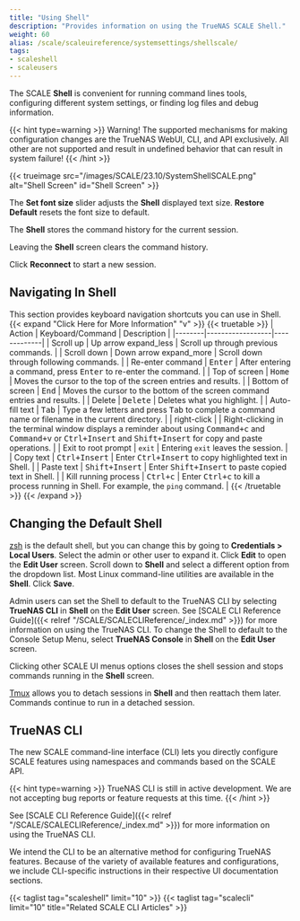 ```yaml
---
title: "Using Shell"
description: "Provides information on using the TrueNAS SCALE Shell."
weight: 60
alias: /scale/scaleuireference/systemsettings/shellscale/
tags:
- scaleshell
- scaleusers
---
```


The SCALE **Shell** is convenient for running command lines tools, configuring different system settings, or finding log files and debug information.


{{< hint type=warning >}}
Warning! The supported mechanisms for making configuration changes are the TrueNAS WebUI, CLI, and API exclusively.
All other are not supported and result in undefined behavior that can result in system failure!
{{< /hint >}}

{{< trueimage src="/images/SCALE/23.10/SystemShellSCALE.png" alt="Shell Screen" id="Shell Screen" >}}

The **Set font size** slider adjusts the **Shell** displayed text size.
**Restore Default** resets the font size to default.

The **Shell** stores the command history for the current session.

Leaving the **Shell** screen clears the command history.

Click **Reconnect** to start a new session.

## Navigating In Shell
This section provides keyboard navigation shortcuts you can use in Shell.
{{< expand "Click Here for More Information" "v" >}}
{{< truetable >}}
| Action | Keyboard/Command | Description |
|--------|------------------|-------------|
| Scroll up | Up arrow <span class="material-icons">expand_less</span> | Scroll up through previous commands. |
| Scroll down | Down arrow <span class="material-icons">expand_more</span> | Scroll down through following commands. |
| Re-enter command | <kbd>Enter</kbd> | After entering a command, press <kbd>Enter</kbd> to re-enter the command. |
| Top of screen | <kbd>Home</kbd> | Moves the cursor to the top of the screen entries and results. |
| Bottom of screen | <kbd>End</kbd> | Moves the cursor to the bottom of the screen command entries and results. |
| Delete | <kbd>Delete</kbd> | Deletes what you highlight. |
| Auto-fill text | <kbd>Tab</kbd> | Type a few letters and press <kbd>Tab</kbd> to complete a command name or filename in the current directory. |
| right-click |  | Right-clicking in the terminal window displays a reminder about using <kbd>Command+c</kbd> and <kbd>Command+v</kbd> or <kbd>Ctrl+Insert</kbd> and <kbd>Shift+Insert</kbd> for copy and paste operations. |
| Exit to root prompt | `exit` | Entering `exit` leaves the session. |
| Copy text | <kbd>Ctrl+Insert</kbd> | Enter <kbd>Ctrl+Insert</kbd> to copy highlighted text in Shell. |
| Paste text | <kbd>Shift+Insert</kbd> | Enter <kbd>Shift+Insert</kbd> to paste copied text in Shell. |
| Kill running process | <kbd>Ctrl+c</kbd> | Enter <kbd>Ctrl+c</kbd> to kill a process running in Shell. For example, the `ping` command. |
{{< /truetable >}}
{{< /expand >}}

## Changing the Default Shell

[zsh](https://www.zsh.org/) is the default shell, but you can change this by going to **Credentials > Local Users**.
Select the admin or other user to expand it.
Click **Edit** to open the **Edit User** screen.
Scroll down to **Shell** and select a different option from the dropdown list. Most Linux command-line utilities are available in the **Shell**.
Click **Save**.

Admin users can set the Shell to default to the TrueNAS CLI by selecting **TrueNAS CLI** in **Shell** on the **Edit User** screen.
See [SCALE CLI Reference Guide]({{< relref "/SCALE/SCALECLIReference/_index.md" >}}) for more information on using the TrueNAS CLI.
To change the Shell to default to the Console Setup Menu, select **TrueNAS Console** in **Shell** on the **Edit User** screen.

Clicking other SCALE UI menus options closes the shell session and stops commands running in the **Shell** screen.

[Tmux](https://github.com/tmux/tmux/wiki/) allows you to detach sessions in **Shell** and then reattach them later.
Commands continue to run in a detached session.

## TrueNAS CLI

The new SCALE command-line interface (CLI) lets you directly configure SCALE features using namespaces and commands based on the SCALE API.

{{< hint type=warning >}}
TrueNAS CLI is still in active development.
We are not accepting bug reports or feature requests at this time.
{{< /hint >}}

See [SCALE CLI Reference Guide]({{< relref "/SCALE/SCALECLIReference/_index.md" >}}) for more information on using the TrueNAS CLI.

We intend the CLI to be an alternative method for configuring TrueNAS features.
Because of the variety of available features and configurations, we include CLI-specific instructions in their respective UI documentation sections.

{{< taglist tag="scaleshell" limit="10" >}}
{{< taglist tag="scalecli" limit="10" title="Related SCALE CLI Articles" >}}
